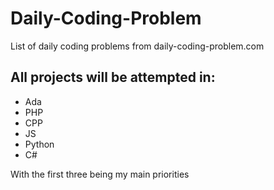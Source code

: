 # Daily-Coding-Problem
List of daily coding problems from daily-coding-problem.com

## All projects will be attempted in:
- Ada
- PHP
- CPP
- JS
- Python
- C#

With the first three being my main priorities

